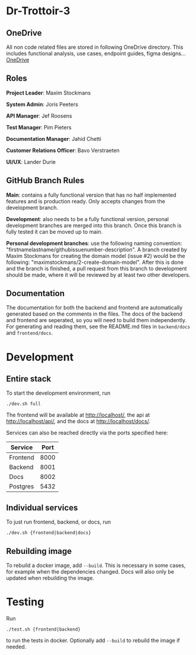 # Dr-Trottoir-3

## OneDrive
All non code related files are stored in following OneDrive directory. This includes functional analysis, use cases, endpoint guides, figma designs...
[OneDrive](https://ugentbe-my.sharepoint.com/personal/bart_mesuere_ugent_be/_layouts/15/onedrive.aspx?id=%2Fpersonal%2Fbart%5Fmesuere%5Fugent%5Fbe%2FDocuments%2FOnderwijs%2FSELab2%2F2022%2D2023%2FMappen%20studenten%2Fgroep3&ct=1676648071488&or=OWA%2DNT&cid=0d2049e3%2Dfcb1%2Df225%2Dcaee%2Df2b258c1f843&ga=1)

## Roles
**Project Leader**: Maxim Stockmans

**System Admin**: Joris Peeters

**API Manager**: Jef Roosens

**Test Manager**: Pim Pieters

**Documentation Manager**: Jahid Chetti

**Customer Relations Officer**: Bavo Verstraeten

**UI/UX**: Lander Durie


## GitHub Branch Rules

**Main**: contains a fully functional version that has no half implemented features and is production ready. Only accepts changes from the development branch.

**Development**: also needs to be a fully functional version, personal development branches are merged into this branch. Once this branch is fully tested it can be moved up to main.

**Personal development branches**: use the following naming convention: "firstnamelastname/githubissuenumber-description". 
A branch created by Maxim Stockmans for creating the domain model (issue #2) would be the following: "maximstockmans/2-create-domain-model".
After this is done and the branch is finished, a pull request from this branch to development should be made, where it will be reviewed by at least two other developers.

## Documentation

The documentation for both the backend and frontend are automatically generated based on the comments in the files. The docs of the backend and frontend are seperated, so you will need to build them independently. For generating and reading them, see the README.md files in `backend/docs` and `frontend/docs`.

# Development

## Entire stack

To start the development environment, run

```shell
./dev.sh full
```

The frontend will be available at [http://localhost/](http://localhost/), the api at [http://localhost/api/](http://localhost/api/), and the docs at [http://localhost/docs/](http://localhost/docs/).

Services can also be reached directly via the ports specified here:

| Service  | Port |
|----------|------|
| Frontend | 8000 |
| Backend  | 8001 |
| Docs     | 8002 |
| Postgres | 5432 |

## Individual services

To just run frontend, backend, or docs, run
```shell
./dev.sh {frontend|backend|docs}
```

## Rebuilding image
To rebuild a docker image, add `--build`. This is necessary in some cases, for example when the dependencies changed. Docs will also only be updated when rebuilding the image.

# Testing

Run 
```shell
./test.sh {frontend|backend}
```
to run the tests in docker. Optionally add `--build` to rebuild the image if needed.
